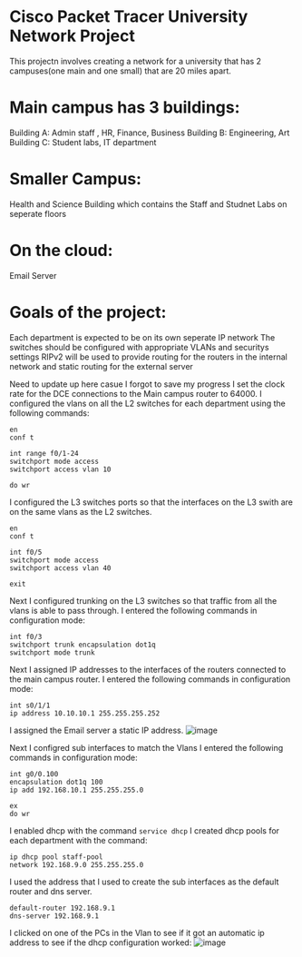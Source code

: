 # Cisco Packet Tracer University Network Project
This projectn involves creating a network for a university that has 2 campuses(one main and one small) that are 20 miles apart.

# Main campus has 3 buildings:
Building A: Admin staff , HR, Finance, Business
Building B: Engineering, Art 
Building C: Student labs, IT department

# Smaller Campus:
Health and Science Building which contains the Staff and Studnet Labs on seperate floors

# On the cloud:
Email Server

# Goals of the project: 
Each department is expected to be on its own seperate IP network
The switches should be configured with appropriate VLANs and securitys settings
RIPv2 will be used to provide routing for the routers in the internal network and static routing for the external server

















Need to update up here casue I forgot to save my progress 
I set the clock rate for the DCE connections to the Main campus router to 64000.
I configured the vlans on all the L2 switches for each department using the following commands:

````
en
conf t

int range f0/1-24
switchport mode access
switchport access vlan 10

do wr
````

I configured the L3 switches ports so that the interfaces on the L3 swith are on the same vlans as the L2 switches.

````
en
conf t

int f0/5
switchport mode access
switchport access vlan 40

exit
``````

Next I configured trunking on the L3 switches so that traffic from all the vlans is able to pass through.
I entered the following commands in configuration mode:
```
int f0/3
switchport trunk encapsulation dot1q
switchport mode trunk
```

Next I assigned IP addresses to the interfaces of the routers connected to the main campus router.
I entered the following commands in configuration mode:
```
int s0/1/1
ip address 10.10.10.1 255.255.255.252
```

I assigned the Email server a static IP address.
![image](https://github.com/user-attachments/assets/63560256-ccb6-4ae8-bb21-6652bc137843)


Next I configred sub interfaces to match the Vlans 
I entered the following commands in configuration mode:
```
int g0/0.100
encapsulation dot1q 100
ip add 192.168.10.1 255.255.255.0

ex
do wr
```

I enabled dhcp with the command `service dhcp`
I created dhcp pools for each department with the command:
```
ip dhcp pool staff-pool
network 192.168.9.0 255.255.255.0
```

I used the address that I used to create the sub interfaces as the default router and dns server.
```
default-router 192.168.9.1
dns-server 192.168.9.1
```

I clicked on one of the PCs in the Vlan to see if it got an automatic ip address to see if the dhcp configuration worked:
![image](https://github.com/user-attachments/assets/7984d65f-3461-4612-8cc5-a2134d894335)

